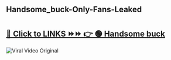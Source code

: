 
 ## Handsome_buck-Only-Fans-Leaked

# <h2><a href="https://clipsfans.com/Handsome_buck&ref=git">🔗 Click to LINKS ⏩⏩ 👉 🟢 Handsome buck </a></h2>

<a href="https://clipsfans.com/Handsome_buck&ref=git" rel="nofollow" data-target="animated-image.originalLink"><img src="https://i.ibb.co.com/xMMVF88/686577567.gif" alt="Viral Video Original" style="max-width: 100%; display: inline-block;" data-target="animated-image.originalImage"></a>
